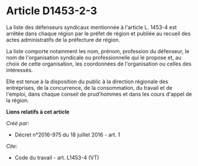 # Article D1453-2-3

La liste des défenseurs syndicaux mentionnée à l'article L. 1453-4 est arrêtée dans chaque région par le préfet de région et
publiée au recueil des actes administratifs de la préfecture de région. 

La liste comporte notamment les nom, prénom, profession du défenseur, le nom de l'organisation syndicale ou professionnelle
qui le propose et, au choix de cette organisation, les coordonnées de l'organisation ou celles des intéressés. 

Elle est tenue à la disposition du public à la direction régionale des entreprises, de la concurrence, de la consommation, du
travail et de l'emploi, dans chaque conseil de prud'hommes et dans les cours d'appel de la région.

**Liens relatifs à cet article**

_Créé par_:

  - Décret n°2016-975 du 18 juillet 2016 - art. 1

_Cite_:

  - Code du travail - art. L1453-4 (VT)
